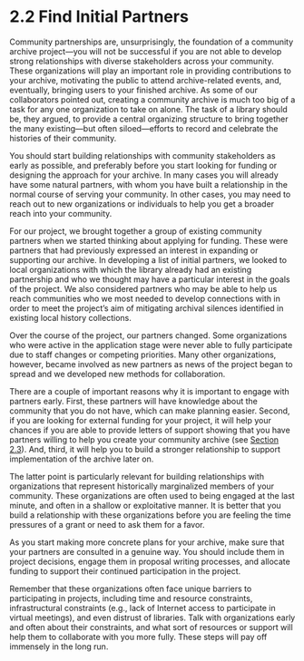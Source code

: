 # 2.2 Find Initial Partners

Community partnerships are, unsurprisingly, the foundation of a community archive project—you will not be successful if you are not able to develop strong relationships with diverse stakeholders across your community. These organizations will play an important role in providing contributions to your archive, motivating the public to attend archive-related events, and, eventually, bringing users to your finished archive. As some of our collaborators pointed out, creating a community archive is much too big of a task for any one organization to take on alone. The task of a library should be, they argued, to provide a central organizing structure to bring together the many existing—but often siloed—efforts to record and celebrate the histories of their community.&#x20;

You should start building relationships with community stakeholders as early as possible, and preferably before you start looking for funding or designing the approach for your archive. In many cases you will already have some natural partners, with whom you have built a relationship in the normal course of serving your community. In other cases, you may need to reach out to new organizations or individuals to help you get a broader reach into your community.&#x20;

For our project, we brought together a group of existing community partners when we started thinking about applying for funding. These were partners that had previously expressed an interest in expanding or supporting our archive. In developing a list of initial partners, we looked to local organizations with which the library already had an existing partnership and who we thought may have a particular interest in the goals of the project. We also considered partners who may be able to help us reach communities who we most needed to develop connections with in order to meet the project’s aim of mitigating archival silences identified in existing local history collections.&#x20;

Over the course of the project, our partners changed. Some organizations who were active in the application stage were never able to fully participate due to staff changes or competing priorities. Many other organizations, however, became involved as new partners as news of the project began to spread and we developed new methods for collaboration.&#x20;

There are a couple of important reasons why it is important to engage with partners early. First, these partners will have knowledge about the community that you do not have, which can make planning easier. Second, if you are looking for external funding for your project, it will help your chances if you are able to provide letters of support showing that you have partners willing to help you create your community archive (see [Section 2.3](2.3-establish-funding-and-support.md)). And, third, it will help you to build a stronger relationship to support implementation of the archive later on.&#x20;

The latter point is particularly relevant for building relationships with organizations that represent historically marginalized members of your community. These organizations are often used to being engaged at the last minute, and often in a shallow or exploitative manner. It is better that you build a relationship with these organizations before you are feeling the time pressures of a grant or need to ask them for a favor.&#x20;

As you start making more concrete plans for your archive, make sure that your partners are consulted in a genuine way. You should include them in project decisions, engage them in proposal writing processes, and allocate funding to support their continued participation in the project.&#x20;

Remember that these organizations often face unique barriers to participating in projects, including time and resource constraints, infrastructural constraints (e.g., lack of Internet access to participate in virtual meetings), and even distrust of libraries. Talk with organizations early and often about their constraints, and what sort of resources or support will help them to collaborate with you more fully. These steps will pay off immensely in the long run.
